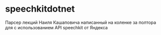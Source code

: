 # speechkitdotnet
Парсер лекций Наиля Кашаповича написанный на коленке за полтора для с использованием API speechkit от Яндекса
